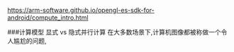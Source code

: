 https://arm-software.github.io/opengl-es-sdk-for-android/compute_intro.html


###计算模型  显式 vs 隐式并行计算
在大多数场景下,计算机图像都被称做一个令人尴尬的问题, 

